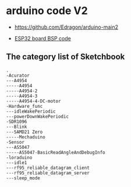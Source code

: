 
# arduino code V2

- https://github.com/Edragon/arduino-main2

- [ESP32 board BSP code](https://github.com/Edragon/Arduino-ESP32)

## The category list of Sketchbook

    .
    -Acurator
    ---A4954
    -----A4954
    -----A4954-2
    -----A4954-3
    -----A4954-4-DC-motor
    -Hardware_func
    ---idleWakePeriodic
    ---powerDownWakePeriodic
    -SDR1096
    ---Blink
    ---SAMD21 Zero
    -----Mechaduino
    -Sensor
    ---AS5047
    -----AS5047-BasicReadAngleAndDebugInfo
    -loraduino
    ---idle1
    ---rf95_reliable_datagram_client
    ---rf95_reliable_datagram_server
    ---sleep_mode

